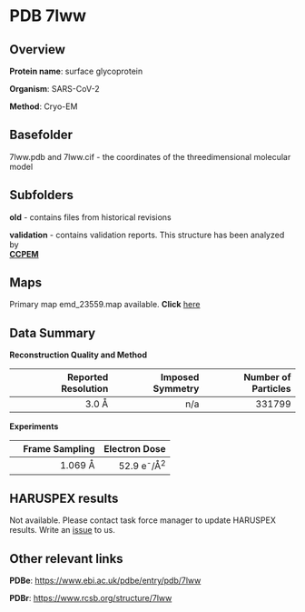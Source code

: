 # PDB 7lww

## Overview

**Protein name**: surface glycoprotein

**Organism**: SARS-CoV-2

**Method**: Cryo-EM



## Basefolder

7lww.pdb and 7lww.cif - the coordinates of the threedimensional molecular model

## Subfolders



**old** - contains files from historical revisions

**validation** - contains validation reports. This structure has been analyzed by <br>     [**CCPEM**](https://github.com/thorn-lab/coronavirus_structural_task_force/tree/master/pdb/surface_glycoprotein/SARS-CoV-2/7lww/validation/ccpem-validation)



## Maps

Primary map emd_23559.map available. **Click** [here](http://ftp.wwpdb.org/pub/emdb/structures/EMD-23559/map/) 

## Data Summary
**Reconstruction Quality and Method**

|   | Reported Resolution | Imposed Symmetry | Number of Particles |
|---|-------------:|----------------:|--------------:|
|   |3.0 Å|n/a|331799|

**Experiments**

|   | Frame Sampling | Electron Dose |
|---|-------------:|----------------:|
|   |1.069 Å|52.9 e<sup>-</sup>/Å<sup>2</sup>|

## HARUSPEX results

Not available. Please contact task force manager to update HARUSPEX results. Write an [issue](https://github.com/thorn-lab/coronavirus_structural_task_force/issues) to us.

## Other relevant links 
**PDBe**:  https://www.ebi.ac.uk/pdbe/entry/pdb/7lww
 
**PDBr**: https://www.rcsb.org/structure/7lww 
